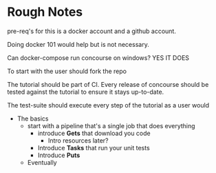 # Rough Notes

pre-req's for this is a docker account and a github account.

Doing docker 101 would help but is not necessary.

Can docker-compose run concourse on windows? YES IT DOES

To start with the user should fork the repo

The tutorial should be part of CI. Every release of concourse should be tested against the tutorial to ensure it stays up-to-date.

The test-suite should execute every step of the tutorial as a user would

- The basics
  - start with a pipeline that's a single job that does everything
    - introduce **Gets** that download you code
      - Intro resources later?
    - Introduce **Tasks** that run your unit tests
    - Introduce **Puts** 
  - Eventually